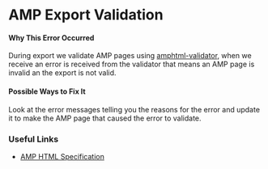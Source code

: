 # AMP Export Validation

#### Why This Error Occurred

During export we validate AMP pages using [amphtml-validator](https://www.npmjs.com/package/amphtml-validator), when we receive an error is received from the validator that means an AMP page is invalid an the export is not valid.

#### Possible Ways to Fix It

Look at the error messages telling you the reasons for the error and update it to make the AMP page that caused the error to validate. 

### Useful Links

- [AMP HTML Specification](https://www.ampproject.org/docs/fundamentals/spec)
